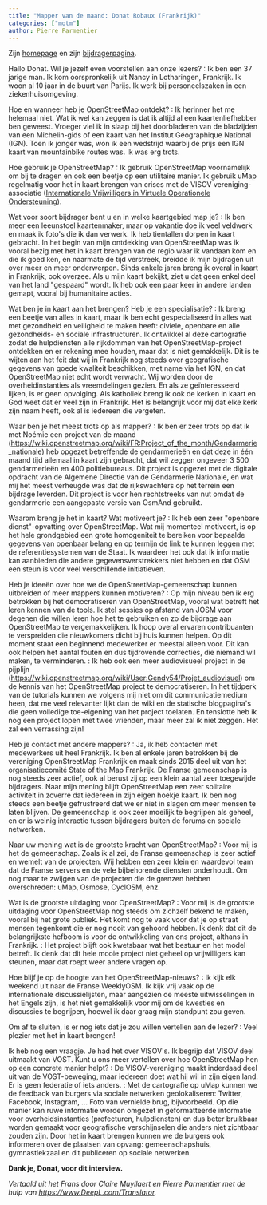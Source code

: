 ```yaml
---
title: "Mapper van de maand: Donat Robaux (Frankrijk)"
categories: ["motm"]
author: Pierre Parmentier
---
```


Zijn [homepage](https://www.openstreetmap.org/user/gendy54) en zijn [bijdragerpagina](https://hdyc.neis-one.org/?gendy54).

Hallo Donat. Wil je jezelf even voorstellen aan onze lezers?
: Ik ben een 37 jarige man. Ik kom oorspronkelijk uit Nancy in Lotharingen, Frankrijk. Ik woon al 10 jaar in de buurt van Parijs. Ik werk bij personeelszaken in een ziekenhuisomgeving.

Hoe en wanneer heb je OpenStreetMap ontdekt?
: Ik herinner het me helemaal niet. Wat ik wel kan zeggen is dat ik altijd al een kaartenliefhebber ben geweest. Vroeger viel ik in slaap bij het doorbladeren van de bladzijden van een Michelin-gids of een kaart van het Institut Géographique National (IGN). Toen ik jonger was, won ik een wedstrijd waarbij de prijs een IGN kaart van mountainbike routes was. Ik was erg trots.

Hoe gebruik je OpenStreetMap?
: Ik gebruik OpenStreetMap voornamelijk om bij te dragen en ook een beetje op een utilitaire manier. Ik gebruik uMap regelmatig voor het in kaart brengen van crises met de VISOV vereniging-associatie ([Internationale Vrijwilligers in Virtuele Operationele Ondersteuning](https://twitter.com/VISOV1/status/1427741296110841856)).

Wat voor soort bijdrager bent u en in welke kaartgebied map je?
: Ik ben meer een leeunstoel kaartenmaker, maar op vakantie doe ik veel veldwerk en maak ik foto's die ik dan verwerk. Ik heb tientallen dorpen in kaart gebracht. In het begin van mijn ontdekking van OpenStreetMap was ik vooral bezig met het in kaart brengen van de regio waar ik vandaan kom en die ik goed ken, en naarmate de tijd verstreek, breidde ik mijn bijdragen uit over meer en meer onderwerpen. Sinds enkele jaren breng ik overal in kaart in Frankrijk, ook overzee. Als u mijn kaart bekijkt, ziet u dat geen enkel deel van het land "gespaard" wordt. Ik heb ook een paar keer in andere landen gemapt, vooral bij humanitaire acties.

Wat ben je in kaart aan het brengen? Heb je een specialisatie?
: Ik breng een beetje van alles in kaart, maar ik ben echt gespecialiseerd in alles wat met gezondheid en veiligheid te maken heeft: civiele, openbare en alle gezondheids- en sociale infrastructuren. Ik ontwikkel al deze cartografie zodat de hulpdiensten alle rijkdommen van het OpenStreetMap-project ontdekken en er rekening mee houden, maar dat is niet gemakkelijk. Dit is te wijten aan het feit dat wij in Frankrijk nog steeds over geografische gegevens van goede kwaliteit beschikken, met name via het IGN, en dat OpenStreetMap niet echt wordt verwacht. Wij worden door de overheidinstanties als vreemdelingen gezien. En als ze geïnteresseerd lijken, is er geen opvolging. Als katholiek breng ik ook de kerken in kaart en God weet dat er veel zijn in Frankrijk. Het is belangrijk voor mij dat elke kerk zijn naam heeft, ook al is iedereen die vergeten.

Waar ben je het meest trots op als mapper?
: Ik ben er zeer trots op dat ik met Noémie een project van de maand (<https://wiki.openstreetmap.org/wiki/FR:Project_of_the_month/Gendarmerie_nationale>) heb opgezet betreffende de gendarmerieën en dat deze in één maand tijd allemaal in kaart zijn gebracht, dat wil zeggen ongeveer 3 500 gendarmerieën en 400 politiebureaus. Dit project is opgezet met de digitale opdracht van de Algemene Directie van de Gendarmerie Nationale, en wat mij het meest verheugde was dat de rijkswachters op het terrein een bijdrage leverden. Dit project is voor hen rechtstreeks van nut omdat de gendarmerie een aangepaste versie van OsmAnd gebruikt.

Waarom breng je het in kaart? Wat motiveert je?
: Ik heb een zeer "openbare dienst"-opvatting over OpenStreetMap. Wat mij momenteel motiveert, is op het hele grondgebied een grote homogeniteit te bereiken voor bepaalde gegevens van openbaar belang en op termijn de link te kunnen leggen met de referentiesystemen van de Staat. Ik waardeer het ook dat ik informatie kan aanbieden die andere gegevensverstrekkers niet hebben en dat OSM een steun is voor veel verschillende initiatieven.

Heb je ideeën over hoe we de OpenStreetMap-gemeenschap kunnen uitbreiden of meer mappers kunnen motiveren?
: Op mijn niveau ben ik erg betrokken bij het democratiseren van OpenStreetMap, vooral wat betreft het leren kennen van de tools. Ik stel sessies op afstand van JOSM voor degenen die willen leren hoe het te gebruiken en zo de bijdrage aan OpenStreetMap te vergemakkelijken. Ik hoop overal ervaren contribuanten te verspreiden die nieuwkomers dicht bij huis kunnen helpen. Op dit moment staat een beginnend medewerker er meestal alleen voor. Dit kan ook helpen het aantal fouten en dus tijdrovende correcties, die niemand wil maken, te verminderen.
: Ik heb ook een meer audiovisueel project in de pijplijn (<https://wiki.openstreetmap.org/wiki/User:Gendy54/Projet_audiovisuel>) om de kennis van het OpenStreetMap project te democratiseren. In het tijdperk van de tutorials kunnen we volgens mij niet om dit communicatiemedium heen, dat me veel relevanter lijkt dan de wiki en de statische blogpagina's die geen volledige toe-eigening van het project toelaten. En tenslotte heb ik nog een project lopen met twee vrienden, maar meer zal ik niet zeggen. Het zal een verrassing zijn!

Heb je contact met andere mappers?
: Ja, ik heb contacten met medewerkers uit heel Frankrijk. Ik ben al enkele jaren betrokken bij de vereniging OpenStreetMap Frankrijk en maak sinds 2015 deel uit van het organisatiecomité State of the Map Frankrijk. De Franse gemeenschap is nog steeds zeer actief, ook al berust zij op een klein aantal zeer toegewijde bijdragers. Naar mijn mening blijft OpenStreetMap een zeer solitaire activiteit in zoverre dat iedereen in zijn eigen hoekje kaart. Ik ben nog steeds een beetje gefrustreerd dat we er niet in slagen om meer mensen te laten blijven. De gemeenschap is ook zeer moeilijk te begrijpen als geheel, en er is weinig interactie tussen bijdragers buiten de forums en sociale netwerken.

Naar uw mening wat is de grootste kracht van OpenStreetMap?
: Voor mij is het de gemeenschap. Zoals ik al zei, de Franse gemeenschap is zeer actief en wemelt van de projecten. Wij hebben een zeer klein en waardevol team dat de Franse servers en de vele bijbehorende diensten onderhoudt. Om nog maar te zwijgen van de projecten die de grenzen hebben overschreden: uMap, Osmose, CyclOSM, enz.

Wat is de grootste uitdaging voor OpenStreetMap?
: Voor mij is de grootste uitdaging voor OpenStreetMap nog steeds om zichzelf bekend te maken, vooral bij het grote publiek. Het komt nog te vaak voor dat je op straat mensen tegenkomt die er nog nooit van gehoord hebben. Ik denk dat dit de belangrijkste hefboom is voor de ontwikkeling van ons project, althans in Frankrijk.
: Het project blijft ook kwetsbaar wat het bestuur en het model betreft. Ik denk dat dit hele mooie project niet geheel op vrijwilligers kan steunen, maar dat roept weer andere vragen op.

Hoe blijf je op de hoogte van het OpenStreetMap-nieuws?
: Ik kijk elk weekend uit naar de Franse WeeklyOSM. Ik kijk vrij vaak op de internationale discussielijsten, maar aangezien de meeste uitwisselingen in het Engels zijn, is het niet gemakkelijk voor mij om de kwesties en discussies te begrijpen, hoewel ik daar graag mijn standpunt zou geven.

Om af te sluiten, is er nog iets dat je zou willen vertellen aan de lezer?
: Veel plezier met het in kaart brengen!

Ik heb nog een vraagje. Je had het over VISOV's. Ik begrijp dat VISOV deel uitmaakt van VOST. Kunt u ons meer vertellen over hoe OpenStreetMap hen op een concrete manier helpt?
: De VISOV-vereniging maakt inderdaad deel uit van de VOST-beweging, maar iedereen doet wat hij wil in zijn eigen land. Er is geen federatie of iets anders.
: Met de cartografie op uMap kunnen we de feedback van burgers via sociale netwerken geolokaliseren: Twitter, Facebook, Instagram, ... Foto van vernielde brug, bijvoorbeeld. Op die manier kan ruwe informatie worden omgezet in geformatteerde informatie voor overheidsinstanties (prefecturen, hulpdiensten) en dus beter bruikbaar worden gemaakt voor geografische verschijnselen die anders niet zichtbaar zouden zijn. Door het in kaart brengen kunnen we de burgers ook informeren over de plaatsen van opvang: gemeenschapshuis, gymnastiekzaal en dit publiceren op sociale netwerken.

**Dank je, Donat, voor dit interview.**

*Vertaald uit het Frans door Claire Muyllaert en Pierre Parmentier met de hulp van <https://www.DeepL.com/Translator>.*
